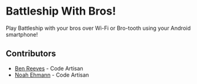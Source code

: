 # Battleship With Bros!
Play Battleship with your bros over Wi-Fi or Bro-tooth using your Android smartphone!

## Contributors

* [Ben Reeves](https://github.com/BGR360) - Code Artisan
* [Noah Ehmann](https://github.com/NoahEhmann) - Code Artisan
